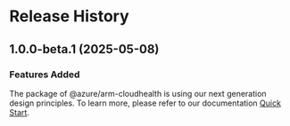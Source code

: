 # Release History
    
## 1.0.0-beta.1 (2025-05-08)

### Features Added

The package of @azure/arm-cloudhealth is using our next generation design principles. To learn more, please refer to our documentation [Quick Start](https://aka.ms/azsdk/js/mgmt/quickstart).
